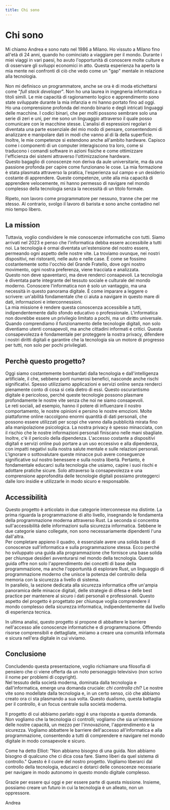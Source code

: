 ```yaml
---
title: Chi sono
---
```


# Chi sono
Mi chiamo Andrea e sono nato nel 1986 a Milano. Ho vissuto a Milano fino all'età di 24 anni, quando ho cominciato a viaggiare per il mondo. Durante i miei viaggi in vari paesi, ho avuto l'opportunità di conoscere molte culture e di osservare gli sviluppi economici in atto. Questa esperienza ha aperto la mia mente nei confronti di ciò che vedo come un "gap" mentale in relazione alla tecnologia.

Non mi definisco un programmatore, anche se ora è di moda etichettarsi come "*full stack developer*". Non ho una laurea in ingegneria informatica o titoli simili. Le mie capacità di ragionamento logico e apprendimento sono state sviluppate durante la mia infanzia e mi hanno portato fino ad oggi.  
Ho una comprensione profonda del mondo binario e degli intricati linguaggi delle macchine. I codici binari, che per molti possono sembrare solo una serie di zeri e uni, per me sono un linguaggio attraverso il quale posso comunicare con le macchine stesse. L'analisi di espressioni regolari è diventata una parte essenziale del mio modo di pensare, consentendomi di analizzare e manipolare dati in modi che vanno al di là della superficie.  
Inoltre, le mie competenze si estendono anche all'ambito hardware. Capisco come i componenti di un computer interagiscono tra loro, come si traducono i comandi software in azioni fisiche e come ottimizzare l'efficienza dei sistemi attraverso l'ottimizzazione hardware.  
Questo bagaglio di conoscenze non deriva da aule universitarie, ma da una passione profonda per capire come funzionano le cose. La mia formazione è stata plasmata attraverso la pratica, l'esperienza sul campo e un desiderio costante di apprendere. Queste competenze, unite alla mia capacità di apprendere velocemente, mi hanno permesso di navigare nel mondo complesso della tecnologia senza la necessità di un titolo formale.

Ripeto, non lavoro come programmatore per nessuno, tranne che per me stesso. Al contrario, svolgo il lavoro di barista e sono anche contadino nel mio tempo libero.

## La mission
Tuttavia, voglio condividere le mie conoscenze informatiche con tutti. Siamo arrivati nel 2023 e penso che l'informatica debba essere accessibile a tutti noi. La tecnologia è ormai diventata un'estensione del nostro essere, permeando ogni aspetto delle nostre vite. La troviamo ovunque, nei nostri dispositivi, nei ristoranti, nelle auto e nelle case. È come se fossimo costantemente sotto l'occhio del Grande Fratello, dove ogni nostro movimento, ogni nostra preferenza, viene tracciata e analizzata.  
Questo non deve spaventarci, ma deve renderci consapevoli. La tecnologia è diventata parte integrante del tessuto sociale e culturale del mondo moderno. Conoscere l'informatica non è solo un vantaggio, ma una necessità in questo panorama digitale. È come imparare a leggere o scrivere: un'abilità fondamentale che ci aiuta a navigare in questo mare di dati, informazioni e interconnessioni.  
La mia missione è rendere questa conoscenza accessibile a tutti, indipendentemente dallo sfondo educativo o professionale. L'informatica non dovrebbe essere un privilegio limitato a pochi, ma un diritto universale. Quando comprendiamo il funzionamento delle tecnologie digitali, non solo diventiamo utenti consapevoli, ma anche cittadini informati e critici. Questa consapevolezza è fondamentale per proteggere la nostra privacy, difendere i nostri diritti digitali e garantire che la tecnologia sia un motore di progresso per tutti, non solo per pochi privilegiati.

## Perchè questo progetto?
Oggi siamo costantemente bombardati dalla tecnologia e dall'intelligenza artificiale, il che, sebbene porti numerosi benefici, nasconde anche rischi significativi. Spesso utilizziamo applicazioni e servizi online senza renderci pienamente conto di cosa si cela dietro di essi. Questo oscurantismo digitale è pericoloso, perché queste tecnologie possono plasmare profondamente le nostre vite senza che noi ne siamo consapevoli.  
Le reti sociali, ad esempio, hanno il potere di influenzare il nostro comportamento, le nostre opinioni e persino le nostre emozioni. Molte piattaforme online raccolgono enormi quantità di dati personali, che possono essere utilizzati per scopi che vanno dalla pubblicità mirata fino alla manipolazione psicologica. La nostra privacy è spesso minacciata, con il rischio che le nostre informazioni personali finiscano nelle mani sbagliate.  
Inoltre, c'è il pericolo della dipendenza. L'accesso costante a dispositivi digitali e servizi online può portare a un uso eccessivo e alla dipendenza, con impatti negativi sulla nostra salute mentale e sulle relazioni personali.  
L'ignorare o sottovalutare queste minacce può avere conseguenze significative sul nostro benessere e sulla nostra libertà. Pertanto, è fondamentale educarci sulla tecnologia che usiamo, capire i suoi rischi e adottare pratiche sicure. Solo attraverso la consapevolezza e una comprensione approfondita delle tecnologie digitali possiamo proteggerci dalle loro insidie e utilizzarle in modo sicuro e responsabile.

## Accessibilità
Questo progetto è articolato in due categorie interconnesse ma distinte. La prima riguarda la programmazione di alto livello, insegnando le fondamenta della programmazione moderna attraverso Rust. La seconda si concentra sull'accessibilità delle informazioni sulla sicurezza informatica. Sebbene le due categorie siano collegate, non sono necessariamente dipendenti l'una dall'altra.  
Per completare appieno il quadro, è essenziale avere una solida base di conoscenze sull'informatica e sulla programmazione stessa. Ecco perché ho sviluppato una guida alla programmazione che fornisce una base solida per chiunque desideri avventurarsi nel mondo della tecnologia. Questa guida offre non solo l'apprendimento dei concetti di base della programmazione, ma anche l'opportunità di esplorare Rust, un linguaggio di programmazione moderno che unisce la potenza del controllo della memoria con la sicurezza a livello di sistema.  
In parallelo, la sezione dedicata alla sicurezza informatica offre un'ampia panoramica delle minacce digitali, delle strategie di difesa e delle best practice per mantenere al sicuro i dati personali e professionali. Questo aspetto del progetto è progettato per chiunque voglia comprendere il mondo complesso della sicurezza informatica, indipendentemente dal livello di esperienza tecnica.

In ultima analisi, questo progetto si propone di abbattere le barriere nell'accesso alle conoscenze informatiche e di programmazione. Offrendo risorse comprensibili e dettagliate, miriamo a creare una comunità informata e sicura nell'era digitale in cui viviamo.

## Conclusione
Concludendo questa presentazione, voglio richiamare una filosofia di pensiero che ci viene offerta da un noto personaggio televisivo (non scrivo il nome per problemi di copyright).  
Nel tessuto della società moderna, dominata dalla tecnologia e dall'informatica, emerge una domanda cruciale: *chi controlla chi*? Le nostre vite sono modellate dalla tecnologia e, in un certo senso, ciò che abbiamo creato ora ci sta plasmando a sua volta. Questo dualismo, questa battaglia per il controllo, è un focus centrale sulla società moderna.

Il progetto di cui abbiamo parlato oggi è una risposta a questa domanda. Non vogliamo che la tecnologia ci controlli; vogliamo che sia un'estensione delle nostre capacità, un mezzo per l'innovazione, l'apprendimento e la sicurezza. Vogliamo abbattere le barriere dell'accesso all'informatica e alla programmazione, consentendo a tutti di comprendere e navigare nel mondo digitale in modo consapevole e sicuro.

Come ha detto Elliot: "Non abbiamo bisogno di una guida. Non abbiamo bisogno di qualcuno che ci dica cosa fare. Siamo liberi da quel sistema di controllo." Questo è il cuore del nostro progetto. Vogliamo liberarci dal controllo della tecnologia, educarci e dotarci delle conoscenze necessarie per navigare in modo autonomo in questo mondo digitale complesso.

Grazie per essere qui oggi e per essere parte di questa missione. Insieme, possiamo creare un futuro in cui la tecnologia è un alleato, non un oppressore.

Andrea
